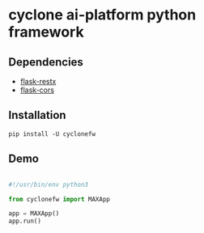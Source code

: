 # cyclone ai-platform python framework

## Dependencies
* [flask-restx](https://pypi.org/project/flask-restx/0.1.1/)
* [flask-cors](https://pypi.org/project/Flask-Cors/)

## Installation

```shell script
pip install -U cyclonefw
```

## Demo

```python

#!/usr/bin/env python3

from cyclonefw import MAXApp

app = MAXApp()
app.run()


```